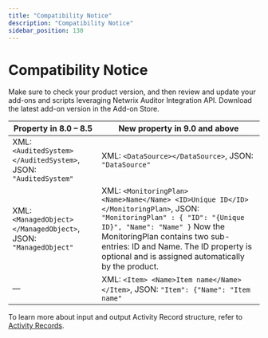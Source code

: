 ```yaml
---
title: "Compatibility Notice"
description: "Compatibility Notice"
sidebar_position: 130
---
```


# Compatibility Notice

Make sure to check your product version, and then review and update your add-ons and scripts
leveraging Netwrix Auditor Integration API. Download the latest add-on version in the Add-on Store.

| Property in 8.0 – 8.5                              | New property in 9.0 and above                                                                                                                                                                                                                                    |
|----------------------------------------------------|------------------------------------------------------------------------------------------------------------------------------------------------------------------------------------------------------------------------------------------------------------------|
| XML: `<AuditedSystem></AuditedSystem>`, JSON: `"AuditedSystem"` | XML: `<DataSource></DataSource>`, JSON: `"DataSource"`                                                                                                                                                                                                                |
| XML: `<ManagedObject></ManagedObject>`, JSON: `"ManagedObject"` | XML: `<MonitoringPlan> <Name>Name</Name> <ID>Unique ID</ID> </MonitoringPlan>`, JSON: `"MonitoringPlan" : { "ID": "{Unique ID}", "Name": "Name" }` Now the MonitoringPlan contains two sub-entries: ID and Name. The ID property is optional and is assigned automatically by the product. |
| —                                                  | XML: `<Item> <Name>Item name</Name> </Item>`, JSON: `"Item": {"Name": "Item name"`                                                                                                                                                                                  |

To learn more about input and output Activity Record structure, refer to [Activity Records](/docs/auditor/10.8/api/postdata/activityrecords.md).
